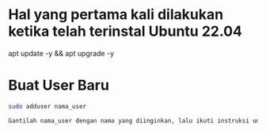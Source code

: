 # Hal yang pertama kali dilakukan ketika telah terinstal Ubuntu 22.04 #

apt update -y && apt upgrade -y

# Buat User Baru #
```bash
sudo adduser nama_user

Gantilah nama_user dengan nama yang diinginkan, lalu ikuti instruksi untuk mengatur password dan informasi lainnya.



